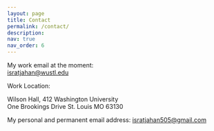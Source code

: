 ```yaml
---
layout: page
title: Contact
permalink: /contact/
description:
nav: true
nav_order: 6
---
```


My work email at the moment:  
isratjahan@wustl.edu

Work Location:

Wilson Hall, 412
Washington University  
One Brookings Drive
St. Louis MO 63130

My personal and permanent email address:
isratjahan505@gmail.com



